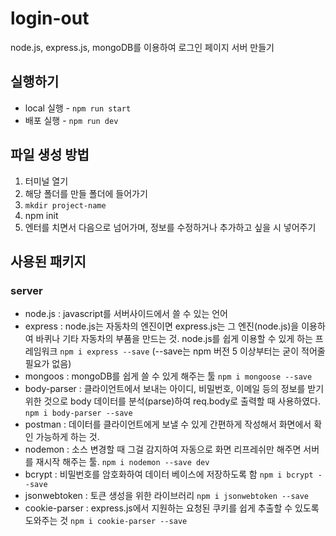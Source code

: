 # login-out

node.js, express.js, mongoDB를 이용하여 로그인 페이지 서버 만들기

## 실행하기

- local 실행 - `npm run start`
- 배포 실행 - `npm run dev`

## 파일 생성 방법

1. 터미널 열기
2. 해당 폴더를 만들 폴더에 들어가기
3. `mkdir project-name`
4. npm init
5. 엔터를 치면서 다음으로 넘어가며, 정보를 수정하거나 추가하고 싶을 시 넣어주기

## 사용된 패키지

### server

- node.js : javascript를 서버사이드에서 쓸 수 있는 언어
- express : node.js는 자동차의 엔진이면 express.js는 그 엔진(node.js)을 이용하여 바퀴나 기타 자동차의 부품을 만드는 것. node.js를 쉽게 이용할 수 있게 하는 프레임워크 `npm i express --save` (--save는 npm 버전 5 이상부터는 굳이 적어줄 필요가 없음)
- mongoos : mongoDB를 쉽게 쓸 수 있게 해주는 툴 `npm i mongoose --save`
- body-parser : 클라이언트에서 보내는 아이디, 비밀번호, 이메일 등의 정보를 받기 위한 것으로 body 데이터를 분석(parse)하여 req.body로 출력할 때 사용하였다. `npm i body-parser --save`
- postman : 데이터를 클라이언트에게 보낼 수 있게 간편하게 작성해서 화면에서 확인 가능하게 하는 것.
- nodemon : 소스 변경할 때 그걸 감지하여 자동으로 화면 리프레쉬만 해주면 서버를 재시작 해주는 툴. `npm i nodemon --save dev`
- bcrypt : 비밀번호를 암호화하여 데이터 베이스에 저장하도록 함 `npm i bcrypt --save`
- jsonwebtoken : 토큰 생성을 위한 라이브러리 `npm i jsonwebtoken --save`
- cookie-parser : express.js에서 지원하는 요청된 쿠키를 쉽게 추출할 수 있도록 도와주는 것 `npm i cookie-parser --save`
